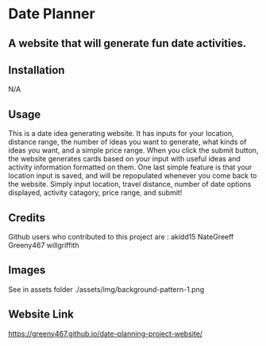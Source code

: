 # Date Planner
## A website that will generate fun date activities.

## Installation
N/A

## Usage
This is a date idea generating website. It has inputs for your location, distance range, the number of ideas you want to generate, what kinds of ideas you want, and a simple price range. When you click the submit button, the website generates cards based on your input with useful ideas and activity information formatted on them. One last simple feature is that your location input is saved, and will be repopulated whenever you come back to the website. Simply input location, travel distance, number of date options displayed, activity catagory, price range, and submit!

## Credits
Github users who contributed to this project are :
akidd15
NateGreeff
Greeny467
willgriffith

## Images
See in assets folder
./assets/img/background-pattern-1.png

## Website Link
https://greeny467.github.io/date-planning-project-website/
